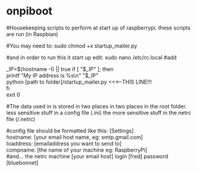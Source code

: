 # onpiboot
#Housekeeping scripts to perform at start up of raspberrypi. these scripts are run (in Raspbian)

#You may need to:
sudo chmod +x startup_mailer.py

#and in order to run this it start up edit:
sudo nano /etc/rc.local
#add

 _IP=$(hostname -I) || true  
 if [ "$_IP" ]; then  
   printf "My IP address is %s\n" "$_IP"  
   python  [path to folder]/startup_mailer.py        <<<--THIS LINE!!!  
 fi  
 exit 0   
 
#The data used in is stored in two places in two places in the root folder. less sensitive stuff in a config file (.ini) the more sensitive stuff in the netrc file (/.netrc)

#config file should be formatted like this:
[Settings]  
hostname: [your email host name, eg: smtp.gmail.com]  
toaddress: [emailaddress you want to send to]  
compname: [the name of your machine eg: RaspberryPi]  
#and... the netrc
machine [your email host] login [fred] password [bluebonnet]  

